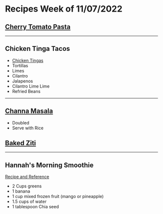 # Recipes Week of 11/07/2022

## [Cherry Tomato Pasta](https://www.seriouseats.com/fast-easy-pasta-blistered-cherry-tomato-sauce-recipe?print)

---

## Chicken Tinga Tacos

- [Chicken Tingas](./OnePotChickenTinga.md)
- Tortillas
- Limes
- Cilantro 
- Jalapenos
- Cilantro Lime Lime
- Refried Beans

---

## [Channa Masala](./ChannaMasala.md)

- Doubled
- Serve with Rice

## [Baked Ziti](./BakedZiti.md)

---

## Hannah's Morning Smoothie

[Recipe and Reference](https://joyfoodsunshine.com/green-smoothie/)

- 2 Cups greens
- 1 banana
- 1 cup mixed frozen fruit (mango or pineapple)
- 1.5 cups of water
- 1 tablespoon Chia seed